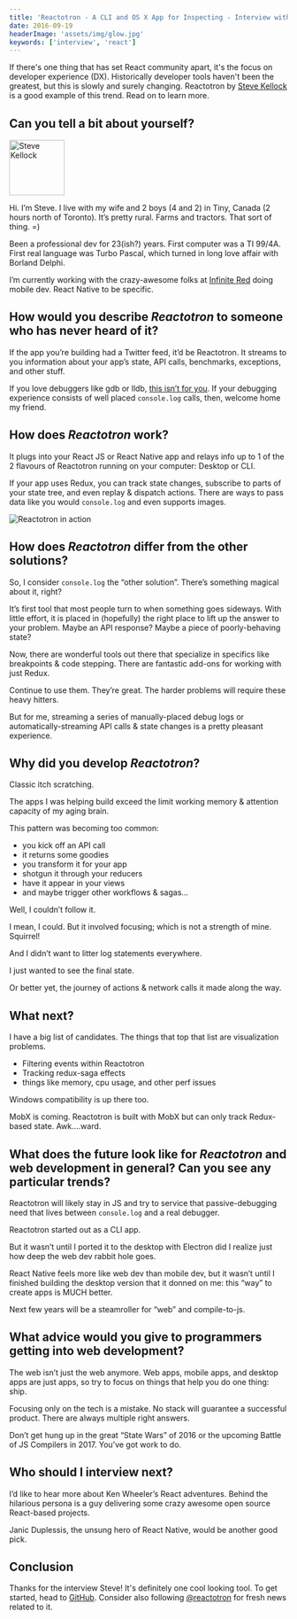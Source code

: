 ```yaml
---
title: 'Reactotron - A CLI and OS X App for Inspecting - Interview with Steve Kellock'
date: 2016-09-19
headerImage: 'assets/img/glow.jpg'
keywords: ['interview', 'react']
---
```


If there's one thing that has set React community apart, it's the focus on developer experience (DX). Historically developer tools haven't been the greatest, but this is slowly and surely changing. Reactotron by [Steve Kellock](https://twitter.com/skellock) is a good example of this trend. Read on to learn more.

## Can you tell a bit about yourself?

<p>
<span class="author">
  <img src="https://www.gravatar.com/avatar/0fb48c7e9a462c7e6d312ef50d618e12?s=200" alt="Steve Kellock" class="author" width="100" height="100" />
</span>

Hi. I’m Steve. I live with my wife and 2 boys (4 and 2) in Tiny, Canada (2 hours north of Toronto). It’s pretty rural. Farms and tractors.  That sort of thing.  =)
</p>

Been a professional dev for 23(ish?) years. First computer was a TI 99/4A. First real language was Turbo Pascal, which turned in long love affair with Borland Delphi.

I’m currently working with the crazy-awesome folks at [Infinite Red](https://infinite.red) doing mobile dev. React Native to be specific.

## How would you describe *Reactotron* to someone who has never heard of it?

If the app you’re building had a Twitter feed, it’d be Reactotron. It streams to you information about your app’s state, API calls, benchmarks, exceptions, and other stuff.

If you love debuggers like gdb or lldb, [this isn’t for you](https://www.sadtrombone.com/?autoplay=true). If your debugging experience consists of well placed `console.log` calls, then, welcome home my friend.

## How does *Reactotron* work?

It plugs into your React JS or React Native app and relays info up to 1 of the 2 flavours of Reactotron running on your computer: Desktop or CLI.

If your app uses Redux, you can track state changes, subscribe to parts of your state tree, and even replay & dispatch actions. There are ways to pass data like you would `console.log` and even supports images.

![Reactotron in action](assets/img/reactotron/demo.gif)

## How does *Reactotron* differ from the other solutions?

So, I consider `console.log` the “other solution”. There’s something magical about it, right?

It’s first tool that most people turn to when something goes sideways. With little effort, it is placed in (hopefully) the right place to lift up the answer to your problem. Maybe an API response? Maybe a piece of poorly-behaving state?

Now, there are wonderful tools out there that specialize in specifics like breakpoints & code stepping. There are fantastic add-ons for working with just Redux.

Continue to use them. They’re great. The harder problems will require these heavy hitters.

But for me, streaming a series of manually-placed debug logs or automatically-streaming API calls & state changes is a pretty pleasant experience.

## Why did you develop *Reactotron*?

Classic itch scratching.

The apps I was helping build exceed the limit working memory & attention capacity of my aging brain.

This pattern was becoming too common:

* you kick off an API call
* it returns some goodies
* you transform it for your app
* shotgun it through your reducers
* have it appear in your views
* and maybe trigger other workflows & sagas…

Well, I couldn’t follow it.

I mean, I could. But it involved focusing; which is not a strength of mine. Squirrel!

And I didn’t want to litter log statements everywhere.

I just wanted to see the final state.

Or better yet, the journey of actions & network calls it made along the way.

## What next?

I have a big list of candidates. The things that top that list are visualization problems.

* Filtering events within Reactotron
* Tracking redux-saga effects
* things like memory, cpu usage, and other perf issues

Windows compatibility is up there too.

MobX is coming. Reactotron is built with MobX but can only track Redux-based state. Awk....ward.

## What does the future look like for *Reactotron* and web development in general? Can you see any particular trends?

Reactotron will likely stay in JS and try to service that passive-debugging need that lives between `console.log` and a real debugger.

Reactotron started out as a CLI app.

But it wasn’t until I ported it to the desktop with Electron did I realize just how deep the web dev rabbit hole goes.

React Native feels more like web dev than mobile dev, but it wasn’t until I finished building the desktop version that it donned on me: this “way” to create apps is MUCH better.

Next few years will be a steamroller for “web” and compile-to-js.

## What advice would you give to programmers getting into web development?

The web isn’t just the web anymore. Web apps, mobile apps, and desktop apps are just apps, so try to focus on things that help you do one thing: ship.

Focusing only on the tech is a mistake. No stack will guarantee a successful product. There are always multiple right answers.

Don’t get hung up in the great “State Wars” of 2016 or the upcoming Battle of JS Compilers in 2017. You’ve got work to do.

## Who should I interview next?

I’d like to hear more about Ken Wheeler’s React adventures.  Behind the hilarious persona is a guy delivering some crazy awesome open source React-based projects.

Janic Duplessis, the unsung hero of React Native, would be another good pick.

## Conclusion

Thanks for the interview Steve! It's definitely one cool looking tool. To get started, head to [GitHub](https://github.com/reactotron/reactotron). Consider also following [@reactotron](https://twitter.com/reactotron) for fresh news related to it.
